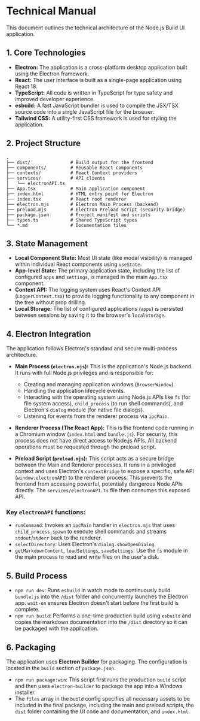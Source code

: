 # Technical Manual

This document outlines the technical architecture of the Node.js Build UI application.

## 1. Core Technologies

-   **Electron:** The application is a cross-platform desktop application built using the Electron framework.
-   **React:** The user interface is built as a single-page application using React 18.
-   **TypeScript:** All code is written in TypeScript for type safety and improved developer experience.
-   **esbuild:** A fast JavaScript bundler is used to compile the JSX/TSX source code into a single JavaScript file for the browser.
-   **Tailwind CSS:** A utility-first CSS framework is used for styling the application.

## 2. Project Structure

```
.
├── dist/               # Build output for the frontend
├── components/         # Reusable React components
├── contexts/           # React Context providers
├── services/           # API clients
│   └── electronAPI.ts
├── App.tsx             # Main application component
├── index.html          # HTML entry point for Electron
├── index.tsx           # React root renderer
├── electron.mjs        # Electron Main Process (backend)
├── preload.mjs         # Electron Preload Script (security bridge)
├── package.json        # Project manifest and scripts
├── types.ts            # Shared TypeScript types
└── *.md                # Documentation files
```

## 3. State Management

-   **Local Component State:** Most UI state (like modal visibility) is managed within individual React components using `useState`.
-   **App-level State:** The primary application state, including the list of configured `apps` and `settings`, is managed in the main `App.tsx` component.
-   **Context API:** The logging system uses React's Context API (`LoggerContext.tsx`) to provide logging functionality to any component in the tree without prop drilling.
-   **Local Storage:** The list of configured applications (`apps`) is persisted between sessions by saving it to the browser's `localStorage`.

## 4. Electron Integration

The application follows Electron's standard and secure multi-process architecture.

-   **Main Process (`electron.mjs`):** This is the application's Node.js backend. It runs with full Node.js privileges and is responsible for:
    -   Creating and managing application windows (`BrowserWindow`).
    -   Handling the application lifecycle events.
    -   Interacting with the operating system using Node.js APIs like `fs` (for file system access), `child_process` (to run shell commands), and Electron's `dialog` module (for native file dialogs).
    -   Listening for events from the renderer process via `ipcMain`.

-   **Renderer Process (The React App):** This is the frontend code running in a Chromium window (`index.html` and `bundle.js`). For security, this process does not have direct access to Node.js APIs. All backend operations must be requested through the preload script.

-   **Preload Script (`preload.mjs`):** This script acts as a secure bridge between the Main and Renderer processes. It runs in a privileged context and uses Electron's `contextBridge` to expose a specific, safe API (`window.electronAPI`) to the renderer process. This prevents the frontend from accessing powerful, potentially dangerous Node APIs directly. The `services/electronAPI.ts` file then consumes this exposed API.

### Key `electronAPI` functions:

-   `runCommand`: Invokes an `ipcMain` handler in `electron.mjs` that uses `child_process.spawn` to execute shell commands and streams `stdout`/`stderr` back to the renderer.
-   `selectDirectory`: Uses Electron's `dialog.showOpenDialog`.
-   `getMarkdownContent`, `loadSettings`, `saveSettings`: Use the `fs` module in the main process to read and write files on the user's disk.

## 5. Build Process

-   `npm run dev`: Runs `esbuild` in watch mode to continuously build `bundle.js` into the `/dist` folder and concurrently launches the Electron app. `wait-on` ensures Electron doesn't start before the first build is complete.
-   `npm run build`: Performs a one-time production build using `esbuild` and copies the markdown documentation into the `/dist` directory so it can be packaged with the application.

## 6. Packaging

The application uses **Electron Builder** for packaging. The configuration is located in the `build` section of `package.json`.
-   `npm run package:win`: This script first runs the production `build` script and then uses `electron-builder` to package the app into a Windows installer.
-   The `files` array in the `build` config specifies all necessary assets to be included in the final package, including the main and preload scripts, the `dist` folder containing the UI code and documentation, and `index.html`.